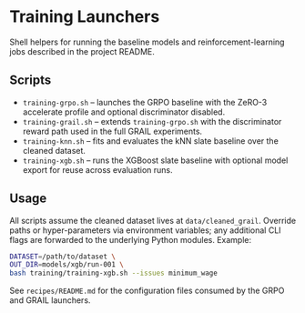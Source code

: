 # Training Launchers

Shell helpers for running the baseline models and reinforcement-learning jobs
described in the project README.

## Scripts

- `training-grpo.sh` – launches the GRPO baseline with the ZeRO-3 accelerate
  profile and optional discriminator disabled.
- `training-grail.sh` – extends `training-grpo.sh` with the discriminator reward
  path used in the full GRAIL experiments.
- `training-knn.sh` – fits and evaluates the kNN slate baseline over the cleaned
  dataset.
- `training-xgb.sh` – runs the XGBoost slate baseline with optional model export
  for reuse across evaluation runs.

## Usage

All scripts assume the cleaned dataset lives at `data/cleaned_grail`. Override
paths or hyper-parameters via environment variables; any additional CLI flags
are forwarded to the underlying Python modules. Example:

```bash
DATASET=/path/to/dataset \
OUT_DIR=models/xgb/run-001 \
bash training/training-xgb.sh --issues minimum_wage
```

See `recipes/README.md` for the configuration files consumed by the GRPO and
GRAIL launchers.
